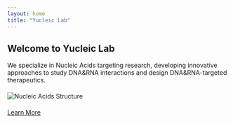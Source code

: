 ```yaml
---
layout: home
title: "Yucleic Lab"
---
```


<!-- Home Section -->
<section id="home" class="hero">
    <div class="container">
        <h2>Welcome to Yucleic Lab</h2>
        <p>We specialize in Nucleic Acids targeting research, developing innovative approaches to study DNA&RNA interactions and design DNA&RNA-targeted therapeutics.</p>
        <img src="{{ '/assets/images/nucleic_acids.jpg' | relative_url }}" alt="Nucleic Acids Structure" style="max-width: 100%; height: auto; display: block; margin: 20px auto;">
        <a href="{{ '/research/' | relative_url }}" class="btn">Learn More</a>
    </div>
</section>
